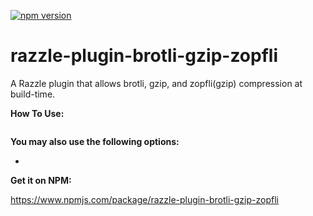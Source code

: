 [![npm version](https://badge.fury.io/js/razzle-plugin-brotli-gzip-zopfli.svg)](https://badge.fury.io/js/razzle-plugin-brotli-gzip-zopfli)

# razzle-plugin-brotli-gzip-zopfli

A Razzle plugin that allows brotli, gzip, and zopfli(gzip) compression at build-time.

**How To Use:**

```

```

**You may also use the following options:**

* 


**Get it on NPM:**

https://www.npmjs.com/package/razzle-plugin-brotli-gzip-zopfli
